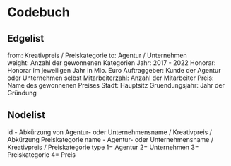 # Codebuch		
## Edgelist		

from: Kreativpreis / Preiskategorie
to: Agentur / Unternehmen	
weight: Anzahl der gewonnenen Kategorien
Jahr: 2017 - 2022
Honorar: Honorar im jeweiligen Jahr in Mio. Euro
Auftraggeber: Kunde der Agentur oder Unternehmen selbst
Mitarbeiterzahl: Anzahl der Mitarbeiter
Preis: Name des gewonnenen Preises
Stadt: Hauptsitz
Gruendungsjahr: Jahr der Gründung
		
## Nodelist		

id - Abkürzung von Agentur- oder Unternehmensname / Kreativpreis / Abkürzung Preiskategorie
name	- Agentur- oder Unternehmensname / Kreativpreis / Preiskategorie
type	1= Agentur 2= Unternehmen 3= Preiskategorie 4= Preis
